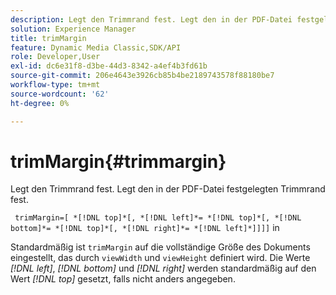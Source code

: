 ```yaml
---
description: Legt den Trimmrand fest. Legt den in der PDF-Datei festgelegten Trimmrand fest.
solution: Experience Manager
title: trimMargin
feature: Dynamic Media Classic,SDK/API
role: Developer,User
exl-id: dc6e31f8-d3be-44d3-8342-a4ef4b3fd61b
source-git-commit: 206e4643e3926cb85b4be2189743578f88180be7
workflow-type: tm+mt
source-wordcount: '62'
ht-degree: 0%

---
```


# trimMargin{#trimmargin}

Legt den Trimmrand fest. Legt den in der PDF-Datei festgelegten Trimmrand fest.

` trimMargin=[ *[!DNL top]*[, *[!DNL left]*= *[!DNL top]*[, *[!DNL bottom]*= *[!DNL top]*[, *[!DNL right]*= *[!DNL left]*]]]]` in

Standardmäßig ist `trimMargin` auf die vollständige Größe des Dokuments eingestellt, das durch `viewWidth` und `viewHeight` definiert wird. Die Werte *[!DNL left]*, *[!DNL bottom]* und *[!DNL right]* werden standardmäßig auf den Wert *[!DNL top]* gesetzt, falls nicht anders angegeben.
